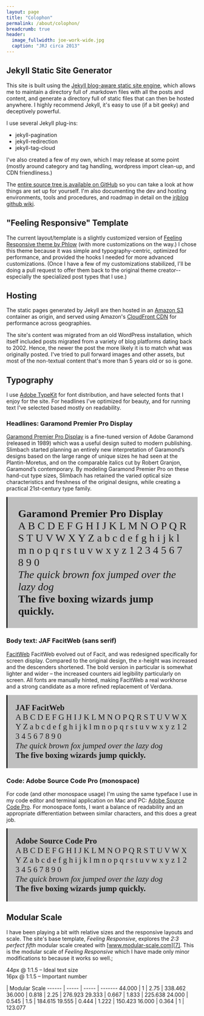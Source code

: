 ```yaml
---
layout: page
title: "Colophon"
permalink: /about/colophon/
breadcrumb: true
header:
  image_fullwidth: joe-work-wide.jpg
  caption: "JRJ circa 2013"
---
```


## Jekyll Static Site Generator
This site is built using the [Jekyll blog-aware static site engine](https://jekyllrb.com/), which allows me to maintain a directory full of .markdown files with all the posts and content, and generate a directory full of static files that can then be hosted anywhere. I highly recommend Jekyll, it's easy to use (if a bit geeky) and deceptively powerful.

I use several Jekyll plug-ins:
 - jekyll-pagination
 - jekyll-redirection
 - jekyll-tag-cloud
 
 I've also created a few of my own, which I may release at some point (mostly around category and tag handling, wordpress import clean-up, and CDN friendliness.) 

The [entire source tree is available on GitHub](https://github.com/jrjones/blog.jrj.org) so you can take a look at how things are set up for yourself. I'm also documenting the dev and hosting environments, tools and procedures, and roadmap in detail on the [jrjblog github wiki](https://github.com/jrjones/blog.jrj.org/wiki).

## "Feeling Responsive" Template
The current layout/template is a slightly customized version of <a href="https://phlow.github.io/feeling-responsive/" target="_blank">Feeling Responsive theme by Phlow</a> (with more customizations on the way.) I chose this theme because it was simple and typography-centric, optimized for performance, and provided the hooks I needed for more advanced customizations. (Once I have a few of my customizations stabilized, I'll be doing a pull request to offer them back to the original theme creator-- especially the specialized post types that I use.) 

## Hosting
The static pages generated by Jekyll are then hosted in an [Amazon S3](https://aws.amazon.com/s3/) container as origin, and served using Amazon's [CloudFront CDN](https://aws.amazon.com/cloudfront/) for performance across geographies.

The site's content was migrated from an old WordPress installation, which itself included posts migrated from a variety of blog platforms dating back to 2002. Hence, the newer the post the more likely it is to match what was originally posted. I've tried to pull forward images and other assets, but most of the non-textual content that's more than 5 years old or so is gone.

## Typography
I use [Adobe TypeKit](http://typekit.com) for font distribution, and have selected fonts that I enjoy for the site. For headlines I've optimized for beauty, and for running text I've selected based mostly on readability. 

### Headlines: Garamond Premier Pro Display  

[Garamond Premier Pro Display](https://typekit.com/fonts/garamond-premier-pro-display) is a fine-tuned version of Adobe Garamond (released in 1989) which was a useful design suited to modern publishing. Slimbach started planning an entirely new interpretation of Garamond’s designs based on the large range of unique sizes he had seen at the Plantin-Moretus, and on the comparable italics cut by Robert Granjon, Garamond’s contemporary. By modeling Garamond Premier Pro on these hand-cut type sizes, Slimbach has retained the varied optical size characteristics and freshness of the original designs, while creating a practical 21st-century type family.

<div style="font-family: garamond-premier-pro-display; font-size: 2em; background-color: silver; border-left: solid 3px black; padding: 1em;">
<strong>Garamond Premier Pro Display</strong><br/>
A B C D E F G H I J K L M N O P Q R S T U V W X Y Z a b c d e f g h i j k l m n o p q r s t u v w x y z 1 2 3 4 5 6 7 8 9 0 
<br/>
<em>The quick brown fox jumped over the lazy dog</em>
<br/>
<strong>The five boxing wizards jump quickly.</strong>
</div>

### Body text: JAF FacitWeb (sans serif)

[FacitWeb](https://typekit.com/fonts/jaf-facitweb) FacitWeb evolved out of Facit, and was redesigned specifically for screen display. Compared to the original design, the x-height was increased and the descenders shortened. The bold version in particular is somewhat lighter and wider – the increased counters aid legibility particularly on screen. All fonts are manually hinted, making FacitWeb a real workhorse and a strong candidate as a more refined replacement of Verdana. 


<div style="font-family: jaf-facitweb; font-size: 1.5em; background-color: silver; border-left: solid 3px black; padding: 1em;">
<strong>JAF FacitWeb</strong><br/>
A B C D E F G H I J K L M N O P Q R S T U V W X Y Z a b c d e f g h i j k l m n o p q r s t u v w x y z 1 2 3 4 5 6 7 8 9 0 
<br/>
<em>The quick brown fox jumped over the lazy dog</em>
<br/>
<strong>The five boxing wizards jump quickly.</strong>
</div>
 
### Code: Adobe Source Code Pro (monospace)
For code (and other monospace usage) I'm using the same typeface I use in my code editor and terminal application on Mac and PC: [Adobe Source Code Pro](https://typekit.com/fonts/source-code-pro). For monospace fonts, I want a balance of readability and an appropriate differentiation between similar characters, and this does a great job.

<div style="font-family: source-code-pro; font-size: 1.5em; background-color: silver; border-left: solid 3px black; padding: 1em;">
<strong>Adobe Source Code Pro</strong><br/>
A B C D E F G H I J K L M N O P Q R S T U V W X Y Z a b c d e f g h i j k l m n o p q r s t u v w x y z 1 2 3 4 5 6 7 8 9 0 
<br/>
<em>The quick brown fox jumped over the lazy dog</em>
<br/>
<strong>The five boxing wizards jump quickly.</strong>
</div>


## Modular Scale

I have been playing a bit with relative sizes and the responsive layouts and scale. The site's base template, *Feeling Responsive*, explores the *2:3 perfect fifth* modular scale created with [www.modular-scale.com][7]. This is the modular scale of  *Feeling Responsive* which I have made only minor modifications to because it works so well.;

44px @ 1:1.5 – Ideal text size  
16px @ 1:1.5 – Important number

| Modular Scale
------ | ----- | ----- | -------
44.000 | 1     | 2.75  | 338.462
36.000 | 0.818 | 2.25  | 276.923
29.333 | 0.667 | 1.833 | 225.638
24.000 | 0.545 | 1.5   | 184.615
19.555 | 0.444 | 1.222 | 150.423
16.000 | 0.364 | 1     | 123.077
